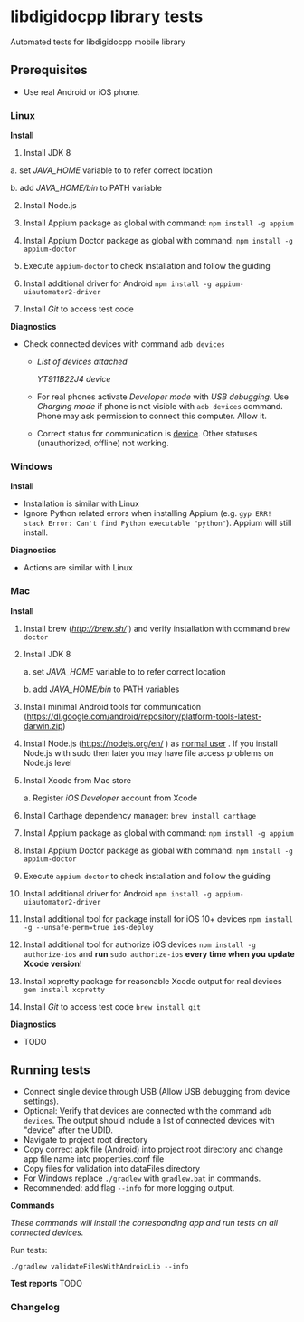 # libdigidocpp library tests

Automated tests for libdigidocpp mobile library

## Prerequisites
- Use real Android or iOS phone.

### Linux

**Install**

1. Install JDK 8

  a. set *JAVA_HOME* variable to to refer correct location

  b. add *JAVA_HOME/bin* to PATH variable

2. Install Node.js

3. Install Appium package as global with command: `npm install -g appium`

4. Install Appium Doctor package as global with command: `npm install -g appium-doctor`

5. Execute `appium-doctor` to check installation and follow the guiding

6. Install additional driver for Android `npm install -g appium-uiautomator2-driver`

7. Install *Git* to access test code

**Diagnostics**

* Check connected devices with command `adb devices`

  * *List of devices attached*

    *YT911B22J4      device*

  *  For real phones activate *Developer mode* with *USB debugging*. Use *Charging mode* if phone is not visible with `adb devices` command. Phone may ask permission to connect this computer. Allow it. 

  * Correct status for communication is <u>device</u>. Other statuses (unauthorized, offline) not working.

### Windows

**Install**

* Installation is similar with Linux
* Ignore Python related errors when installing Appium
    (e.g. `gyp ERR! stack Error: Can't find Python executable "python"`). Appium will still install.

**Diagnostics**

* Actions are similar with Linux

### Mac

**Install**

1. Install  brew (*http://brew.sh/* ) and verify installation with command `brew doctor`

2. Install JDK 8

   a. set *JAVA_HOME* variable to to refer correct location

   b. add *JAVA_HOME/bin* to PATH variables

3. Install minimal Android tools for communication (https://dl.google.com/android/repository/platform-tools-latest-darwin.zip)

4. Install Node.js (https://nodejs.org/en/ )  as <u>normal user</u> . If you install Node.js with sudo then later you may have file access problems on Node.js level

5. Install Xcode from Mac store

   a. Register *iOS Developer* account from Xcode

6. Install Carthage dependency manager: `brew install carthage` 

7. Install Appium package as global with command: `npm install -g appium`

8. Install Appium Doctor package as global with command: `npm install -g appium-doctor`

9. Execute `appium-doctor` to check installation and follow the guiding

10. Install additional driver for Android `npm install -g appium-uiautomator2-driver`

11. Install additional tool for package install for iOS 10+ devices `npm install -g --unsafe-perm=true ios-deploy`

12. Install additional tool for authorize iOS devices `npm install -g authorize-ios` and **run** `sudo authorize-ios` **every time when you update Xcode version**!

13. Install xcpretty package for reasonable Xcode output for real devices `gem install xcpretty`

14. Install *Git* to access test code `brew install git`


**Diagnostics**

* TODO

## Running tests

* Connect single device through USB (Allow USB debugging from device settings).
* Optional: Verify that devices are connected with the command `adb devices`. The output should
  include a list of connected devices with "device" after the UDID.
* Navigate to project root directory
* Copy correct apk file (Android) into project root directory and change app file name into properties.conf file
* Copy files for validation into dataFiles directory
* For Windows replace `./gradlew` with `gradlew.bat` in commands.
* Recommended: add flag `--info` for more logging output.

**Commands**

_These commands will install the corresponding app and run tests on all connected devices._

Run tests:

    ./gradlew validateFilesWithAndroidLib --info


**Test reports**
TODO



### Changelog

